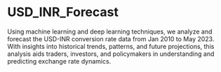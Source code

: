 # USD_INR_Forecast
Using machine learning and deep learning techniques, we analyze and forecast the USD-INR conversion rate data from Jan 2010 to May 2023. With insights into historical trends, patterns, and future projections, this analysis aids traders, investors, and policymakers in understanding and predicting exchange rate dynamics.

